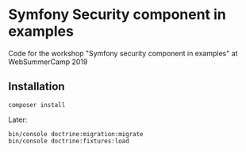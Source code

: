 # Symfony Security component in examples

Code for the workshop "Symfony security component in examples" at WebSummerCamp 2019

## Installation

```
composer install
```

Later:
```
bin/console doctrine:migration:migrate
bin/console doctrine:fixtures:load
```

